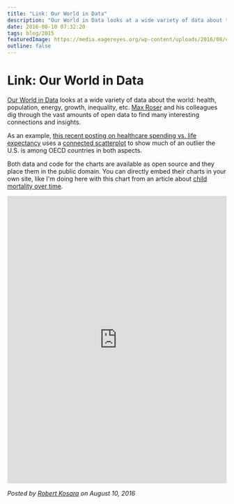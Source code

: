 ```yaml
---
title: "Link: Our World in Data"
description: "Our World in Data looks at a wide variety of data about the world: health, population, energy, growth, inequality, etc. Max Roser and his colleagues dig through the vast amounts of open data to find many interesting connections and insights."
date: 2016-08-10 07:32:20
tags: blog/2015
featuredImage: https://media.eagereyes.org/wp-content/uploads/2016/08/owid-teaser.png
outline: false
---
```


# Link: Our World in Data

<a href="https://ourworldindata.org">Our World in Data</a> looks at a wide variety of data about the world: health, population, energy, growth, inequality, etc. <a href="https://twitter.com/MaxCRoser">Max Roser</a> and his colleagues dig through the vast amounts of open data to find many interesting connections and insights.

As an example, <a href="https://ourworldindata.org/the-link-between-life-expectancy-and-health-spending-us-focus">this recent posting on healthcare spending vs. life expectancy</a> uses a <a href="/blog/2015/the-connected-scatterplot-for-presenting-paired-time-series">connected scatterplot</a> to show much of an outlier the U.S. is among OECD countries in both aspects.

Both data and code for the charts are available as open source and they place them in the public domain. You can directly embed their charts in your own site, like I'm doing here with this chart from an article about <a href="https://ourworldindata.org/how-many-children-did-a-woman-give-birth-to-that-died-before-their-5th-birthday/">child mortality over time</a>.

<p align="center"><iframe style="width: 100%; height: 660px; border: 0px none;" src="https://ourworldindata.org/grapher/Children-woman-death-vs-survival" width="300" height="150"></iframe></p>


_Posted by <a href="/about">Robert Kosara</a> on August 10, 2016_


